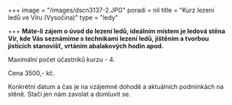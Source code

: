 +++
image = "/images/dscn3137-2.JPG"
poradi = nil
title = "Kurz lezení ledů ve Víru (Vysočina)"
type = "ledy"

+++
**Máte-li zájem o úvod do lezení ledů, ideálním místem je ledová stěna Vír, kde Vás seznámíme s technikami lezení ledů, jištěním a tvorbou jisticích stanovišť, vrtáním abalakových hodin apod.** 

Maximální počet účastníků kurzu - 4.

Cena 3500,- kč.

Konkrétní datum a čas je na vzájemné dohodě a aktuálních podmínkách na stěně. Stačí jen nám zavolat a domluvit se.